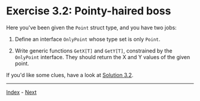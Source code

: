 # Exercise 3.2: Pointy-haired boss

Here you've been given the `Point` struct type, and you have two jobs:

1. Define an interface `OnlyPoint` whose type set is only `Point`.

2. Write generic functions `GetX[T]` and `GetY[T]`, constrained by the `OnlyPoint` interface. They should return the X and Y values of the given point.

If you'd like some clues, have a look at [Solution 3.2](../../solutions/3.2/point.go).

---

[Index](../../README.md) - [Next](../3.3/)